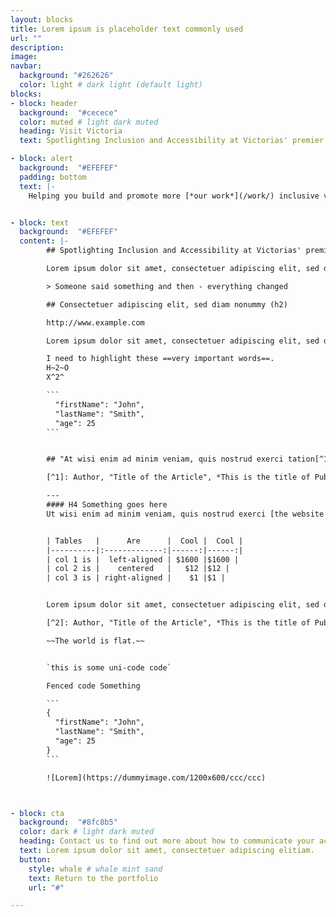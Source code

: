 ```yaml
---
layout: blocks
title: Lorem ipsum is placeholder text commonly used
url: ""
description:
image:
navbar:
  background: "#262626"
  color: light # dark light (default light)
blocks:
- block: header
  background:  "#cecece"
  color: muted # light dark muted
  heading: Visit Victoria
  text: Spotlighting Inclusion and Accessibility at Victorias' premier tourism marketing program

- block: alert
  background:  "#EFEFEF"
  padding: bottom
  text: |-
    Helping you build and promote more [*our work*](/work/) inclusive visitor experiences.


- block: text
  background:  "#EFEFEF"
  content: |-
        ## Spotlighting Inclusion and Accessibility at Victorias' premier tourism marketing program.

        Lorem ipsum dolor sit amet, consectetuer adipiscing elit, sed diam nonummy nibh euismod tincidunt ut laoreet dolore magna aliquam erat volutpat. **bold text** Ut wisi enim ad minim veniam, quis nostrud exerci tation ullamcorper suscipit lobortis nisl ut aliquip ex ea commodo *italicized text* consequat. Duis autem vel eum iriure dolor in.

        > Someone said something and then - everything changed

        ## Consectetuer adipiscing elit, sed diam nonummy (h2)

        http://www.example.com

        Lorem ipsum dolor sit amet, consectetuer adipiscing elit, sed diam nonummy nibh euismod tincidunt ut laoreet dolore magna aliquam erat volutpat. Ut wisi enim ad minim veniam, quis nostrud exerci tation

        I need to highlight these ==very important words==.
        H~2~O
        X^2^

        ```
          "firstName": "John",
          "lastName": "Smith",
          "age": 25
        ```


        ## "At wisi enim ad minim veniam, quis nostrud exerci tation[^1] ullamcorper suscipit lobortis nisl ut aliquip ex ea commodo consequat. Duis autem vel eum iriure dolor in. Here's a sentence with a footnote."

        [^1]: Author, "Title of the Article", *This is the title of Publication*, 2010.

        ---
        #### H4 Something goes here
        Ut wisi enim ad minim veniam, quis nostrud exerci [the website link](https://www.example.com) tation ullamcorper suscipit lobortis nisl ut aliquip ex ea commodo consequat. Duis autem vel eum iriure dolor in.


        | Tables   |      Are      |  Cool |  Cool |
        |----------|:-------------:|------:|------:|
        | col 1 is |  left-aligned | $1600 |$1600 |
        | col 2 is |    centered   |   $12 |$12 |
        | col 3 is | right-aligned |    $1 |$1 |


        Lorem ipsum dolor sit amet, consectetuer adipiscing elit, sed diam nonummy nibh euismod tincidunt ut laoreet dolore magna aliquam erat volutpat. 'Ut wisi enim ad minim veniam'[^2], quis nostrud exerci tation ullamcorper suscipit lobortis nisl ut aliquip ex ea commodo consequat. Duis autem vel eum iriure dolor in.

        [^2]: Author, "Title of the Article", *This is the title of Publication*, 2010.

        ~~The world is flat.~~


        `this is some uni-code code`

        Fenced code Something

        ```
        {
          "firstName": "John",
          "lastName": "Smith",
          "age": 25
        }
        ```

        ![Lorem](https://dummyimage.com/1200x600/ccc/ccc)



- block: cta
  background:  "#8fc8b5"
  color: dark # light dark muted
  heading: Contact us to find out more about how to communicate your access
  text: Lorem ipsum dolor sit amet, consectetuer adipiscing elitiam.
  button:
    style: whale # whale mint sand
    text: Return to the portfolio
    url: "#"

---
```

